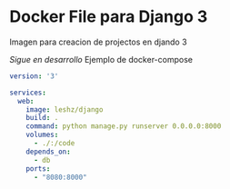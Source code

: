 # Docker File para Django 3

Imagen para  creacion de projectos en djando 3

*Sigue en desarrollo*
Ejemplo de docker-compose
```yml
version: '3'

services: 
  web:
    image: leshz/django
    build: .
    command: python manage.py runserver 0.0.0.0:8000
    volumes:
      - ./:/code
    depends_on:
      - db
    ports:
      - "8080:8000"
```